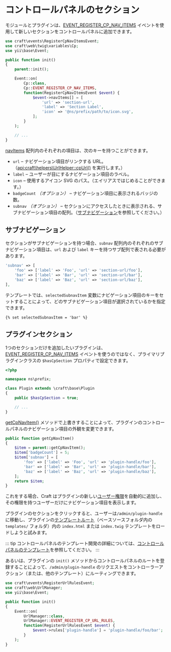 # コントロールパネルのセクション

モジュールとプラグインは、[EVENT_REGISTER_CP_NAV_ITEMS](api:craft\web\twig\variables\Cp::EVENT_REGISTER_CP_NAV_ITEMS) イベントを使用して新しいセクションをコントロールパネルに追加できます。

```php
use craft\events\RegisterCpNavItemsEvent;
use craft\web\twig\variables\Cp;
use yii\base\Event;

public function init()
{
    parent::init();

    Event::on(
        Cp::class,
        Cp::EVENT_REGISTER_CP_NAV_ITEMS,
        function(RegisterCpNavItemsEvent $event) {
            $event->navItems[] = [
                'url' => 'section-url',
                'label' => 'Section Label',
                'icon' => '@ns/prefix/path/to/icon.svg',
            ];
        }
    );

    // ...
}
```

[navItems](api:craft\events\RegisterCpNavItemsEvent::$navItems) 配列内のそれぞれの項目は、次のキーを持つことができます。

- `url` – ナビゲーション項目がリンクする URL。（<api:craft\helpers\UrlHelper::cpUrl()> を実行します。）
- `label` – ユーザーが目にするナビゲーション項目のラベル。
- `icon` – 使用するアイコン SVG のパス。（エイリアスではじめることができます。）
- `badgeCount` *（オプション）* – ナビゲーション項目に表示されるバッジの数。
- `subnav` *（オプション）* – セクションにアクセスしたときに表示される、サブナビゲーション項目の配列。（[サブナビゲーション](#subnavs)を参照してください。）

## サブナビゲーション

セクションがサブナビゲーションを持つ場合、`subnav` 配列内のそれぞれのサブナビゲーション項目は、`url` および `label` キーを持つサブ配列で表される必要があります。

```php
'subnav' => [
    'foo' => ['label' => 'Foo', 'url' => 'section-url/foo'],
    'bar' => ['label' => 'Bar', 'url' => 'section-url/bar'],
    'baz' => ['label' => 'Baz', 'url' => 'section-url/baz'],
],
```

テンプレートでは、`selectedSubnavItem` 変数にナビゲーション項目のキーをセットすることによって、どのサブナビゲーション項目が選択されているかを指定できます。

```twig
{% set selectedSubnavItem = 'bar' %}
```

## プラグインセクション

1つのセクションだけを追加したいプラグインは、[EVENT_REGISTER_CP_NAV_ITEMS](api:craft\web\twig\variables\Cp::EVENT_REGISTER_CP_NAV_ITEMS) イベントを使うのではなく、プライマリプラグインクラスの `$hasCpSection` プロパティで設定できます。

```php
<?php

namespace ns\prefix;

class Plugin extends \craft\base\Plugin
{
    public $hasCpSection = true;

    // ...
}
```

[getCpNavItem()](api:craft\base\PluginInterface::getCpNavItem()) メソッドで上書きすることによって、プラグインのコントロールパネルのナビゲーション項目の外観を変更できます。

```php
public function getCpNavItem()
{
    $item = parent::getCpNavItem();
    $item['badgeCount'] = 5;
    $item['subnav'] = [
        'foo' => ['label' => 'Foo', 'url' => 'plugin-handle/foo'],
        'bar' => ['label' => 'Bar', 'url' => 'plugin-handle/bar'],
        'baz' => ['label' => 'Baz', 'url' => 'plugin-handle/baz'],
    ];
    return $item;
}
```

これをする場合、Craft はプラグインの新しい[ユーザー権限](user-permissions.md)を自動的に追加し、その権限を持つユーザーだけにナビゲーション項目を表示します。

プラグインのセクションをクリックすると、ユーザーは`/admin/plugin-handle` に移動し、プラグインの[テンプレートルート](template-roots.md)（ベースソースフォルダ内の `templates/` フォルダ）内の `index.html` または `index.twig` テンプレートをロードしようと試みます。

::: tip コントロールパネルのテンプレート開発の詳細については、[コントロールパネルのテンプレート](cp-templates.md)を参照してください。 :::

あるいは、プラグインの `init()` メソッドからコントロールパネルのルートを登録することによって、`/admin/plugin-handle` のリクエストをコントローラーアクション（または、他のテンプレート）にルーティングできます。

```php
use craft\events\RegisterUrlRulesEvent;
use craft\web\UrlManager;
use yii\base\Event;

public function init()
{
    Event::on(
        UrlManager::class,
        UrlManager::EVENT_REGISTER_CP_URL_RULES,
        function(RegisterUrlRulesEvent $event) {
            $event->rules['plugin-handle'] = 'plugin-handle/foo/bar';
        }
    );
}
```